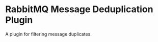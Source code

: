 RabbitMQ Message Deduplication Plugin
=====================================

A plugin for filtering message duplicates.
